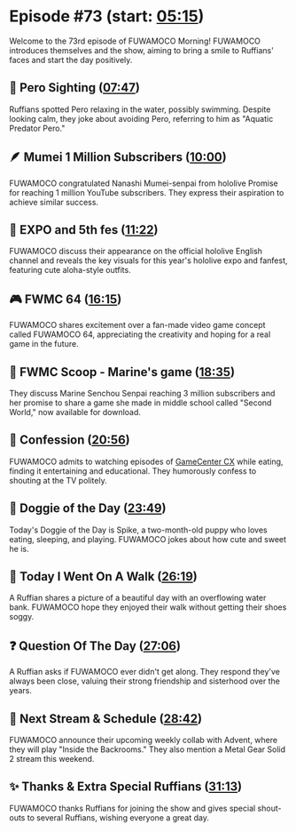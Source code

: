 # Episode #73 (start: [05:15](https://youtu.be/Kg3z19krjxc?t=05m15s))

Welcome to the 73rd episode of FUWAMOCO Morning! FUWAMOCO introduces themselves and the show, aiming to bring a smile to Ruffians' faces and start the day positively.

## 👀 Pero Sighting ([07:47](https://youtu.be/Kg3z19krjxc?t=07m47s))

Ruffians spotted Pero relaxing in the water, possibly swimming. Despite looking calm, they joke about avoiding Pero, referring to him as "Aquatic Predator Pero."

## 🪶 Mumei 1 Million Subscribers ([10:00](https://youtu.be/Kg3z19krjxc?t=10m00s))

FUWAMOCO congratulated Nanashi Mumei-senpai from hololive Promise for reaching 1 million YouTube subscribers. They express their aspiration to achieve similar success.

## 🎪 EXPO and 5th fes ([11:22](https://youtu.be/Kg3z19krjxc?t=11m22s))

FUWAMOCO discuss their appearance on the official hololive English channel and reveals the key visuals for this year's hololive expo and fanfest, featuring cute aloha-style outfits.

## 🎮 FWMC 64 ([16:15](https://youtu.be/Kg3z19krjxc?t=16m15s))

FUWAMOCO shares excitement over a fan-made video game concept called FUWAMOCO 64, appreciating the creativity and hoping for a real game in the future.

## 🔎 FWMC Scoop - Marine's game ([18:35](https://youtu.be/Kg3z19krjxc?t=18m35s))

They discuss Marine Senchou Senpai reaching 3 million subscribers and her promise to share a game she made in middle school called "Second World," now available for download.

## 🙊 Confession ([20:56](https://youtu.be/Kg3z19krjxc?t=20m56s))

FUWAMOCO admits to watching episodes of [GameCenter CX](https://en.wikipedia.org/wiki/GameCenter_CX) while eating, finding it entertaining and educational. They humorously confess to shouting at the TV politely.

## 🐶 Doggie of the Day ([23:49](https://youtu.be/Kg3z19krjxc?t=23m49s))

Today's Doggie of the Day is Spike, a two-month-old puppy who loves eating, sleeping, and playing. FUWAMOCO jokes about how cute and sweet he is.

## 🚶 Today I Went On A Walk ([26:19](https://youtu.be/Kg3z19krjxc?t=26m19s))

A Ruffian shares a picture of a beautiful day with an overflowing water bank. FUWAMOCO hope they enjoyed their walk without getting their shoes soggy.

## ❓ Question Of The Day ([27:06](https://youtu.be/Kg3z19krjxc?t=27m06s))

A Ruffian asks if FUWAMOCO ever didn't get along. They respond they've always been close, valuing their strong friendship and sisterhood over the years.

## 📅 Next Stream & Schedule ([28:42](https://youtu.be/Kg3z19krjxc?t=28m42s))

FUWAMOCO announce their upcoming weekly collab with Advent, where they will play "Inside the Backrooms." They also mention a Metal Gear Solid 2 stream this weekend.

## ✨ Thanks & Extra Special Ruffians ([31:13](https://youtu.be/Kg3z19krjxc?t=31m13s))

FUWAMOCO thanks Ruffians for joining the show and gives special shout-outs to several Ruffians, wishing everyone a great day.
